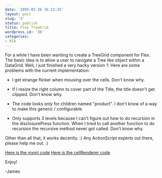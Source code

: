 ```yaml
---
date: '2005-02-26 16:23:35'
layout: post
slug: '5'
status: publish
title: Flex TreeGrid
wordpress_id: '36'
categories:
- RIA
---
```


For a while I have been wanting to create a TreeGrid component for Flex.  The
basic idea is to allow a user to navigate a Tree like object within a
DataGrid.  Well, I just finished a very hacky version 1:
Here are some problems with the current implementation:



	
  * I get strange flicker when mousing over the cells.  Don't know why.

	
  * If I resize the right column to cover part of the Title, the title doesn't get clipped.  Don't know why.

	
  * The code looks only for children named "product".  I don't know of a way to make this generic / configurable.

	
  * Only supports 3 levels because I can't figure out how to do recursion in the disclosurePress function.  When I tried to call another function to do recursion the recursive method never got called.  Don't know why.


Other than all that, it works decently.  :)  Any ActionScript experts out there, please help me out.  :)

[Here is the mxml code](http://www.cayambe.com/TreeGrid/TreeGrid.mxml)
[Here is the cellRenderer code](http://www.cayambe.com/TreeGrid/TreeGridCellRenderer.as)

Enjoy!

-James
